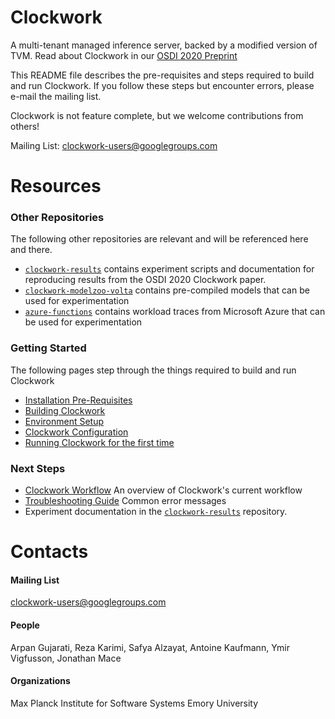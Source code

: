 # Clockwork

A multi-tenant managed inference server, backed by a modified version of TVM.  Read about Clockwork in our [OSDI 2020 Preprint](https://arxiv.org/pdf/2006.02464.pdf)

This README file describes the pre-requisites and steps required to build and run Clockwork.  If you follow these steps but encounter errors, please e-mail the mailing list.

Clockwork is not feature complete, but we welcome contributions from others!

Mailing List: clockwork-users@googlegroups.com

# Resources

### Other Repositories

The following other repositories are relevant and will be referenced here and there.

* [`clockwork-results`](https://gitlab.mpi-sws.org/cld/ml/clockwork-results) contains experiment scripts and documentation for reproducing results from the OSDI 2020 Clockwork paper.
* [`clockwork-modelzoo-volta`](https://gitlab.mpi-sws.org/cld/ml/clockwork-modelzoo-volta) contains pre-compiled models that can be used for experimentation
* [`azure-functions`](https://gitlab.mpi-sws.org/cld/trace-datasets/azure-functions) contains workload traces from Microsoft Azure that can be used for experimentation

### Getting Started

The following pages step through the things required to build and run Clockwork

* [Installation Pre-Requisites](docs/prerequisites.md)
* [Building Clockwork](docs/building.md)
* [Environment Setup](docs/environment.md)
* [Clockwork Configuration](docs/configuration.md)
* [Running Clockwork for the first time](docs/firstrun.md)

### Next Steps
* [Clockwork Workflow](docs/workflow.md) An overview of Clockwork's current workflow
* [Troubleshooting Guide](docs/troubleshooting.md) Common error messages
* Experiment documentation in the [`clockwork-results`](https://gitlab.mpi-sws.org/cld/ml/clockwork-results) repository.

# Contacts

#### Mailing List

clockwork-users@googlegroups.com

#### People
Arpan Gujarati, Reza Karimi, Safya Alzayat, Antoine Kaufmann, Ymir Vigfusson, Jonathan Mace

#### Organizations
Max Planck Institute for Software Systems
Emory University
